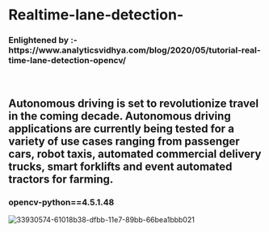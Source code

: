 # Realtime-lane-detection-
<h3> Enlightened by :- https://www.analyticsvidhya.com/blog/2020/05/tutorial-real-time-lane-detection-opencv/  </h3> <br>
<h2>Autonomous driving is set to revolutionize travel in the coming decade. Autonomous driving applications are currently being tested for a variety of use cases ranging from passenger cars, robot taxis, automated commercial delivery trucks, smart forklifts and event automated tractors for farming. </h2>

<h3>opencv-python==4.5.1.48 </h3>



![33930574-61018b38-dfbb-11e7-89bb-66bea1bbb021](https://user-images.githubusercontent.com/48207530/122045629-a0037a80-cdfb-11eb-8423-522f21ca7dee.gif)
